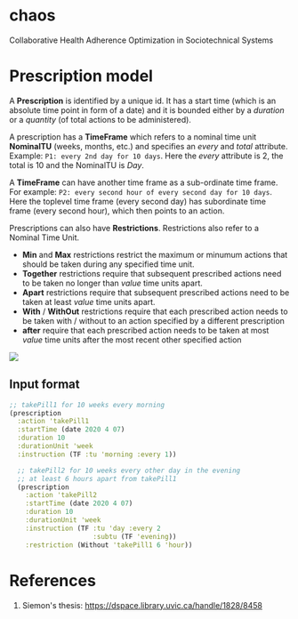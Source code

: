 # chaos
Collaborative Health Adherence Optimization in Sociotechnical Systems

# Prescription model

A **Prescription** is identified by a unique id. It has a start time (which is an absolute time point in form of a date) and it is bounded either by a *duration* or a *quantity* (of total actions to be administered).

A prescription has a **TimeFrame** which refers to a nominal time unit **NominalTU** (weeks, months, etc.) and specifies an *every* and *total* attribute. Example: ``P1: every 2nd day for 10 days``. Here the *every* attribute is 2, the total is 10 and the NominalTU is *Day*.

A **TimeFrame** can have another time frame as a sub-ordinate time frame. For example: ``P2: every second hour of every second day for 10 days``. Here the toplevel time frame (every second day) has subordinate time frame (every second hour), which then points to an action. 

Prescriptions can also have **Restrictions**. Restrictions also refer to a Nominal Time Unit.
* **Min** and **Max** restrictions restrict the maximum or minumum actions that should be taken during any specified time unit.
* **Together**  restrictions require that subsequent prescribed actions need to be taken no longer than *value* time units apart. 
* **Apart**  restrictions require that subsequent prescribed actions need to be taken at least *value* time units apart. 
* **With** / **WithOut** restrictions require that each prescribed action needs to be taken with / without to an action specified by a different prescription
* **after** require that each prescribed action needs to be taken at most *value* time units after the most recent other  specified action

[![](https://mermaid.ink/img/eyJjb2RlIjoiY2xhc3NEaWFncmFtXG5cbiAgXG4gIGNsYXNzIFJlc3RyaWN0aW9uIHtcbiAga2luZCA6IFtNaW58TWF4fFdpdGh8V2l0aG91dHxBcGFyZHxUb2dldGhlcnxCZWZvcmV8QWZ0ZXJdXG4gIH1cblxuUmVzdHJpY3Rpb24gLS0-IEFjdGlvblxuXG5SZXN0cmljdGlvbiAtLT4gVW5pdFRpbWVcblxuUHJlc2NyaXB0aW9uIC0tPiBUaW1lRnJhbWUgOiBpbnN0cnVjdGlvblxuUHJlc2NyaXB0aW9uIC0tPiBcIipcIiBSZXN0cmljdGlvbiA6IHJlc3RyaWN0aW9uc1xuUmVzdHJpY3Rpb24gLS0-IE5vbWluYWxUVSA6IGZyYW1lXG5cblByZXNjcmlwdGlvbiAtLT4gQWN0aW9uIDogYWN0aW9uXG5cblxuVGltZUZyYW1lIC0tPiBVbml0VGltZSA6IGV2ZXJ5XG5UaW1lRnJhbWUgLS0-IFRpbWVGcmFtZSA6IHN1YkZyYW1lXG5cblx0Y2xhc3MgUHJlc2NyaXB0aW9ue1xuICAgIGlkIDogVG9rZW5cbiAgICBzdGFydCA6IERhdGVUaW1lXG4gICAgZHVyYXRpb24gOiBpbnRcbiAgICBxdWFudGl0eSA6IGludFxuXHR9XG5cblxuXG5cbiAgY2xhc3MgVGltZUZyYW1lIHtcbiAgZXZlcnk6IGludFxuICB1bml0OiBOb21pbmFsVFUgXG4gIH1cblxuICBjbGFzcyBVbml0VGltZXtcbiAgdW5pdDogW0RheXxXZWVrfE5pZ2h0fE1vcm5pbmd8QWZ0ZXJub29ufEhvdXJ8TWludXRlXVxuICB2YWx1ZTogaW50XG4gIH1cblx0XHRcdFx0XHQiLCJtZXJtYWlkIjp7InRoZW1lIjoiZGVmYXVsdCJ9LCJ1cGRhdGVFZGl0b3IiOmZhbHNlfQ)](https://mermaid-js.github.io/mermaid-live-editor/#/edit/eyJjb2RlIjoiY2xhc3NEaWFncmFtXG5cbiAgXG4gIGNsYXNzIFJlc3RyaWN0aW9uIHtcbiAga2luZCA6IFtNaW58TWF4fFdpdGh8V2l0aG91dHxBcGFyZHxUb2dldGhlcnxCZWZvcmV8QWZ0ZXJdXG4gIH1cblxuUmVzdHJpY3Rpb24gLS0-IEFjdGlvblxuXG5SZXN0cmljdGlvbiAtLT4gVW5pdFRpbWVcblxuUHJlc2NyaXB0aW9uIC0tPiBUaW1lRnJhbWUgOiBpbnN0cnVjdGlvblxuUHJlc2NyaXB0aW9uIC0tPiBcIipcIiBSZXN0cmljdGlvbiA6IHJlc3RyaWN0aW9uc1xuUmVzdHJpY3Rpb24gLS0-IE5vbWluYWxUVSA6IGZyYW1lXG5cblByZXNjcmlwdGlvbiAtLT4gQWN0aW9uIDogYWN0aW9uXG5cblxuVGltZUZyYW1lIC0tPiBVbml0VGltZSA6IGV2ZXJ5XG5UaW1lRnJhbWUgLS0-IFRpbWVGcmFtZSA6IHN1YkZyYW1lXG5cblx0Y2xhc3MgUHJlc2NyaXB0aW9ue1xuICAgIGlkIDogVG9rZW5cbiAgICBzdGFydCA6IERhdGVUaW1lXG4gICAgZHVyYXRpb24gOiBpbnRcbiAgICBxdWFudGl0eSA6IGludFxuXHR9XG5cblxuXG5cbiAgY2xhc3MgVGltZUZyYW1lIHtcbiAgZXZlcnk6IGludFxuICB1bml0OiBOb21pbmFsVFUgXG4gIH1cblxuICBjbGFzcyBVbml0VGltZXtcbiAgdW5pdDogW0RheXxXZWVrfE5pZ2h0fE1vcm5pbmd8QWZ0ZXJub29ufEhvdXJ8TWludXRlXVxuICB2YWx1ZTogaW50XG4gIH1cblx0XHRcdFx0XHQiLCJtZXJtYWlkIjp7InRoZW1lIjoiZGVmYXVsdCJ9LCJ1cGRhdGVFZGl0b3IiOmZhbHNlfQ)

## Input format

```clojure
;; takePill1 for 10 weeks every morning
(prescription
  :action 'takePill1
  :startTime (date 2020 4 07)
  :duration 10
  :durationUnit 'week 
  :instruction (TF :tu 'morning :every 1))

  ;; takePill2 for 10 weeks every other day in the evening 
  ;; at least 6 hours apart from takePill1
  (prescription
    :action 'takePill2
    :startTime (date 2020 4 07)
    :duration 10
    :durationUnit 'week 
    :instruction (TF :tu 'day :every 2
                     :subtu (TF 'evening))
    :restriction (Without 'takePill1 6 'hour))
```
  

# References
1. Siemon's thesis: https://dspace.library.uvic.ca/handle/1828/8458

